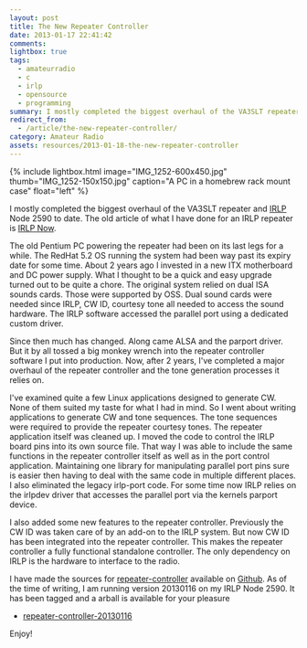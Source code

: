 ```yaml
---
layout: post
title: The New Repeater Controller
date: 2013-01-17 22:41:42
comments: 
lightbox: true
tags:
  - amateurradio
  - c
  - irlp
  - opensource
  - programming
summary: I mostly completed the biggest overhaul of the VA3SLT repeater and IRLP Node 2590 to date.
redirect_from:
  - /article/the-new-repeater-controller/
category: Amateur Radio
assets: resources/2013-01-18-the-new-repeater-controller
---
```


{% include lightbox.html image="IMG_1252-600x450.jpg" thumb="IMG_1252-150x150.jpg" caption="A PC in a homebrew rack mount case"  float="left" %}

I mostly completed the biggest overhaul of the VA3SLT repeater and [IRLP](http://www.irlp.net) Node 2590 to date. The old article of what I have done for an IRLP repeater is [IRLP Now](irlp-now).

The old Pentium PC powering the repeater had been on its last legs for a while. The RedHat 5.2 OS running the system had been way past its expiry date for some time. About 2 years ago I invested in a new ITX motherboard and DC power supply. What I thought to be a quick and easy upgrade turned out to be quite a chore. The original system relied on dual ISA sounds cards. Those were supported by OSS. Dual sound cards were needed since IRLP, CW ID, courtesy tone all needed to access the sound hardware. The IRLP software accessed the parallel port using a dedicated custom driver.

Since then much has changed. Along came ALSA and the parport driver. But it by all tossed a big monkey wrench into the repeater controller software I put into production. Now, after 2 years, I've completed a major overhaul of the repeater controller and the tone generation processes it relies on.

I've examined quite a few Linux applications designed to generate CW. None of them suited my taste for what I had in mind. So I went about writing applications to generate CW and tone sequences. The tone sequences were required to provide the repeater courtesy tones. The repeater application itself was cleaned up. I moved the code to control the IRLP board pins into its own source file. That way I was able to include the same functions in the repeater controller itself as well as in the port control application. Maintaining one library for manipulating parallel port pins sure is easier then having to deal with the same code in multiple different places. I also eliminated the legacy irlp-port code. For some time now IRLP relies on the irlpdev driver that accesses the parallel port via the kernels parport device.

I also added some new features to the repeater controller. Previously the CW ID was taken care of by an add-on to the IRLP system. But now CW ID has been integrated into the repeater controller. This makes the repeater controller a fully functional standalone controller. The only dependency on IRLP is the hardware to interface to the radio.

I have made the sources for [repeater-controller](http://github.com/adilinden/repeater-controller) available on [Github](http://github.com/adilinden/repeater-controller). As of the time of writing, I am running version 20130116 on my IRLP Node 2590. It has been tagged and a arball is available for your pleasure

* [repeater-controller-20130116](http://github.com/adilinden/repeater-controller/archive/20130116.tar.gz)

Enjoy!

